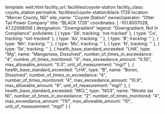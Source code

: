 template: well.html
facility_url: facilities/coyote-station
facility_class: coyote_station
permalink: facilities/coyote-station/black-1726
location: "Mercer County, ND"
site_name: "Coyote Station"
owner/operator: "Otter Tail Power Company"
title: "BLACK 1726"
coordinates: [
  -101.8007028,
  47.22068056
]
designation: "Downgradient"
legend: "Downgradient, Not In Compliance"
pollutants: [
  {
    type: 'Sb',
    tracking: 'not-tracked'
  },
  {
    type: 'Co',
    tracking: 'not-tracked'
  },
  {
    type: 'As',
    tracking: ''
  },
  {
    type: 'B',
    tracking: ''
  },
  {
    type: 'Mn',
    tracking: ''
  },
  {
    type: 'Mo',
    tracking: ''
  },
  {
    type: 'N',
    tracking: ''
  },
  {
    type: 'Se',
    tracking: ''
  },
  {
  health_base_standard_exceeded: "LHA",
  type: "Mg",
  name: "Manganese, Dissolved",
  number_of_times_in_exceedance: "4",
  number_of_times_monitored: "4",
  max_exceedance_amount: "0.55",
  max_allowable_amount: "0.3",
  unit_of_measurement: "mg/l"
  },
  {
  health_base_standard_exceeded: "LHA",
  type: "B",
  name: "Boron, Dissolved",
  number_of_times_in_exceedance: "4",
  number_of_times_monitored: "4",
  max_exceedance_amount: "10.9",
  max_allowable_amount: "6",
  unit_of_measurement: "mg/l"
  },
  {
  health_base_standard_exceeded: "MCL",
  type: "NO3",
  name: "Nitrate (as N)",
  number_of_times_in_exceedance: "2",
  number_of_times_monitored: "4",
  max_exceedance_amount: "110",
  max_allowable_amount: "10",
  unit_of_measurement: "mg/l"
  }
]
